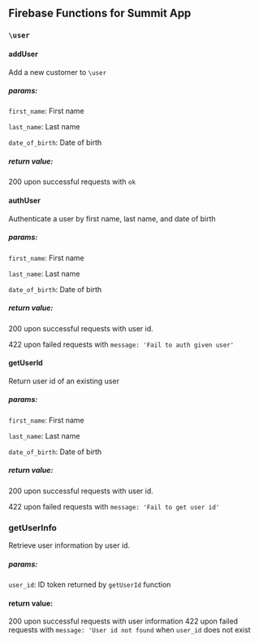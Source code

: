 ## Firebase Functions for Summit App

### `\user`

#### addUser

Add a new customer to `\user`

##### params:

`first_name`: First name

`last_name`: Last name

`date_of_birth`: Date of birth

##### return value: 

200 upon successful requests with `ok`

#### authUser

Authenticate a user by first name, last name, and date of birth

##### params:

`first_name`: First name

`last_name`: Last name

`date_of_birth`: Date of birth

##### return value: 

200 upon successful requests with user id.

422 upon failed requests with `message: 'Fail to auth given user'`

#### getUserId

Return user id of an existing user

##### params:

`first_name`: First name

`last_name`: Last name

`date_of_birth`: Date of birth

##### return value: 

200 upon successful requests with user id.

422 upon failed requests with `message: 'Fail to get user id'`

### getUserInfo

Retrieve user information by user id.

##### params:

`user_id`: ID token returned by `getUserId` function

#### return value:

200 upon successful requests with user information
422 upon failed requests with `message: 'User id not found` when `user_id` does not exist

